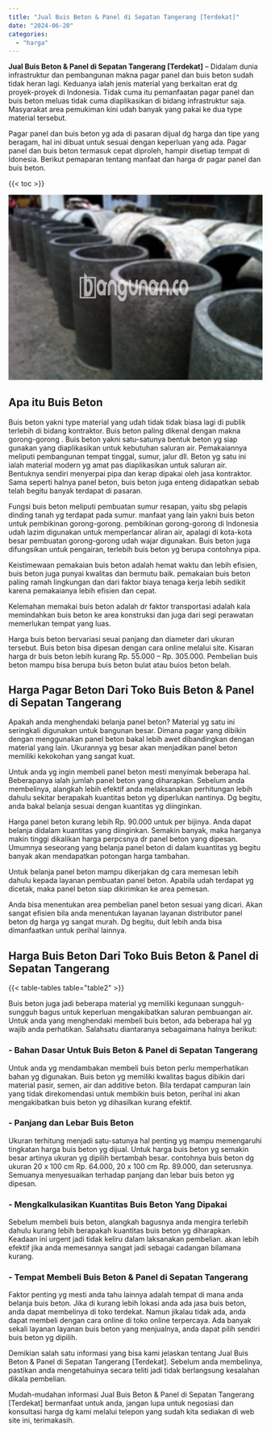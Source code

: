 ```yaml
---
title: "Jual Buis Beton & Panel di Sepatan Tangerang [Terdekat]"
date: "2024-06-20"
categories: 
  - "harga"
---
```


**Jual Buis Beton & Panel di Sepatan Tangerang \[Terdekat\]** – Didalam dunia infrastruktur dan pembangunan makna pagar panel dan buis beton sudah tidak heran lagi. Keduanya ialah jenis material yang berkaitan erat dg proyek-proyek di Indonesia. Tidak cuma itu pemanfaatan pagar panel dan buis beton meluas tidak cuma diaplikasikan di bidang infrastruktur saja. Masyarakat area pemukiman kini udah banyak yang pakai ke dua type material tersebut.

Pagar panel dan buis beton yg ada di pasaran dijual dg harga dan tipe yang beragam, hal ini dibuat untuk sesuai dengan keperluan yang ada. Pagar panel dan buis beton termasuk cepat diproleh, hampir disetiap tempat di Idonesia. Berikut pemaparan tentang manfaat dan harga dr pagar panel dan buis beton.

{{< toc >}}

![Jual Buis Beton & Panel di Sepatan Tangerang [Terdekat]](/images/jual-panel-buis-beton-murah-09.png)

## Apa itu Buis Beton

Buis beton yakni type material yang udah tidak tidak biasa lagi di publik terlebih di bidang kontraktor. Buis beton paling dikenal dengan makna gorong-gorong . Buis beton yakni satu-satunya bentuk beton yg siap gunakan yang diaplikasikan untuk kebutuhan saluran air. Pemakaiannya meliputi pembangunan tempat tinggal, sumur, jalur dll. Beton yg satu ini ialah material modern yg amat pas diaplikasikan untuk saluran air. Bentuknya sendiri menyerpai pipa dan kerap dipakai oleh jasa kontraktor. Sama seperti halnya panel beton, buis beton juga enteng didapatkan sebab telah begitu banyak terdapat di pasaran.

Fungsi buis beton meliputi pembuatan sumur resapan, yaitu sbg pelapis dinding tanah yg terdapat pada sumur. manfaat yang lain yakni buis beton untuk pembikinan gorong-gorong. pembikinan gorong-gorong di Indonesia udah lazim digunakan untuk memperlancar aliran air, apalagi di kota-kota besar pembuatan gorong-gorong udah wajar digunakan. Buis beton juga difungsikan untuk pengairan, terlebih buis beton yg berupa contohnya pipa.

Keistimewaan pemakaian buis beton adalah hemat waktu dan lebih efisien, buis beton juga punyai kwalitas dan bermutu baik. pemakaian buis beton paling ramah lingkungan dan dari faktor biaya tenaga kerja lebih sedikit karena pemakaianya lebih efisien dan cepat.

Kelemahan memakai buis beton adalah dr faktor transportasi adalah kala memindahkan buis beton ke area konstruksi dan juga dari segi perawatan memerlukan tempat yang luas.

Harga buis beton bervariasi seuai panjang dan diameter dari ukuran tersebut. Buis beton bisa dipesan dengan cara online melalui site. Kisaran harga dr buis beton lebih kurang Rp. 55.000 – Rp. 305.000. Pembelian buis beton mampu bisa berupa buis beton bulat atau buios beton belah.

## Harga Pagar Beton Dari Toko Buis Beton & Panel di Sepatan Tangerang

Apakah anda menghendaki belanja panel beton? Material yg satu ini seringkali digunakan untuk bangunan besar. Dimana pagar yang dibikin dengan menggunakan panel beton bakal lebih awet dibandingkan dengan material yang lain. Ukurannya yg besar akan menjadikan panel beton memiliki kekokohan yang sangat kuat.

Untuk anda yg ingin membeli panel beton mesti menyimak beberapa hal. Beberapanya ialah jumlah panel beton yang diharapkan. Sebelum anda membelinya, alangkah lebih efektif anda melaksanakan perhitungan lebih dahulu sekitar berapakah kuantitas beton yg diperlukan nantinya. Dg begitu, anda bakal belanja sesuai dengan kuantitas yg diinginkan.

Harga panel beton kurang lebih Rp. 90.000 untuk per bijinya. Anda dapat belanja didalam kuantitas yang diinginkan. Semakin banyak, maka harganya makin tinggi dikalikan harga perpcsnya dr panel beton yang dipesan. Umumnya seseorang yang belanja panel beton di dalam kuantitas yg begitu banyak akan mendapatkan potongan harga tambahan.

Untuk belanja panel beton mampu dikerjakan dg cara memesan lebih dahulu kepada layanan pembuatan panel beton. Apabila udah terdapat yg dicetak, maka panel beton siap dikirimkan ke area pemesan.

Anda bisa menentukan area pembelian panel beton sesuai yang dicari. Akan sangat efisien bila anda menentukan layanan layanan distributor panel beton dg harga yg sangat murah. Dg begitu, duit lebih anda bisa dimanfaatkan untuk perihal lainnya.

## Harga Buis Beton Dari Toko Buis Beton & Panel di Sepatan Tangerang

{{< table-tables table="table2" >}}

Buis beton juga jadi beberapa material yg memiliki kegunaan sungguh-sungguh bagus untuk keperluan mengakibatkan saluran pembuangan air. Untuk anda yang menghendaki membeli buis beton, ada beberapa hal yg wajib anda perhatikan. Salahsatu diantaranya sebagaimana halnya berikut:

### \- Bahan Dasar Untuk Buis Beton & Panel di Sepatan Tangerang

Untuk anda yg mendambakan membeli buis beton perlu memperhatikan bahan yg digunakan. Buis beton yg memiliki kwalitas bagus dibikin dari material pasir, semen, air dan additive beton. Bila terdapat campuran lain yang tidak direkomendasi untuk membikin buis beton, perihal ini akan mengakibatkan buis beton yg dihasilkan kurang efektif.

### \- Panjang dan Lebar Buis Beton

Ukuran terhitung menjadi satu-satunya hal penting yg mampu memengaruhi tingkatan harga buis beton yg dijual. Untuk harga buis beton yg semakin besar artinya ukuran yg dipilih bertambah besar. contohnya buis beton dg ukuran 20 x 100 cm Rp. 64.000, 20 x 100 cm Rp. 89.000, dan seterusnya. Semuanya menyesuaikan terhadap panjang dan lebar buis beton yg dipesan.

### \- Mengkalkulasikan Kuantitas Buis Beton Yang Dipakai

Sebelum membeli buis beton, alangkah bagusnya anda mengira terlebih dahulu kurang lebih berapakah kuantitas buis beton yg diharapkan. Keadaan ini urgent jadi tidak keliru dalam laksanakan pembelian. akan lebih efektif jika anda memesannya sangat jadi sebagai cadangan bilamana kurang.

### \- Tempat Membeli Buis Beton & Panel di Sepatan Tangerang

Faktor penting yg mesti anda tahu lainnya adalah tempat di mana anda belanja buis beton. Jika di kurang lebih lokasi anda ada jasa buis beton, anda dapat membelinya di toko terdekat. Namun jikalau tidak ada, anda dapat membeli dengan cara online di toko online terpercaya. Ada banyak sekali layanan layanan buis beton yang menjualnya, anda dapat pilih sendiri buis beton yg dipilih.

Demikian salah satu informasi yang bisa kami jelaskan tentang Jual Buis Beton & Panel di Sepatan Tangerang \[Terdekat\]. Sebelum anda membelinya, pastikan anda mengetahuinya secara teliti jadi tidak berlangsung kesalahan dikala pembelian.

Mudah-mudahan informasi Jual Buis Beton & Panel di Sepatan Tangerang \[Terdekat\] bermanfaat untuk anda, jangan lupa untuk negosiasi dan konsultasi harga dg kami melalui telepon yang sudah kita sediakan di web site ini, terimakasih.
